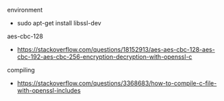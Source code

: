 environment

* sudo apt-get install libssl-dev

aes-cbc-128
* https://stackoverflow.com/questions/18152913/aes-aes-cbc-128-aes-cbc-192-aes-cbc-256-encryption-decryption-with-openssl-c


compiling

* https://stackoverflow.com/questions/3368683/how-to-compile-c-file-with-openssl-includes

